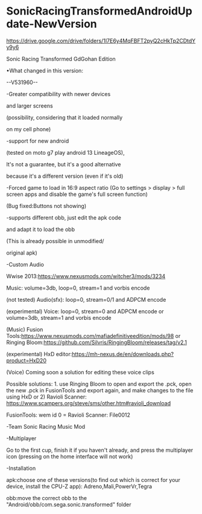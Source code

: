# SonicRacingTransformedAndroidUpdate-NewVersion
https://drive.google.com/drive/folders/1I7E6y4MqFBFT2pyQ2cHkTp2CDtdYy9y6

Sonic Racing Transformed GdGohan Edition

•What changed in this version:

--V531960--

-Greater compatibility with newer devices 

and larger screens

(possibility, considering that it loaded normally 

on my cell phone)

-support for new android

(tested on moto g7 play android 13 LineageOS),

It's not a guarantee, but it's a good alternative 

because it's a different version (even if it's old) 

-Forced game to load in 16:9 aspect ratio (Go to settings > display > full screen apps and disable the game's full screen function)

(Bug fixed:Buttons not showing)

-supports different obb, just edit the apk code 

and adapt it to load the obb 

(This is already possible in unmodified/

original apk)

-Custom Audio

Wwise 2013:https://www.nexusmods.com/witcher3/mods/3234

Music: volume=3db, loop=0, stream=1 and vorbis encode

(not tested) Audio(sfx): loop=0, stream=0/1 and ADPCM encode

(experimental) Voice: loop=0, stream=0 and ADPCM encode or volume=3db, stream=1 and vorbis encode

(Music) Fusion Tools:https://www.nexusmods.com/mafiadefinitiveedition/mods/98 or Ringing Bloom:https://github.com/Silvris/RingingBloom/releases/tag/v2.1

(experimental) HxD editor:https://mh-nexus.de/en/downloads.php?product=HxD20

(Voice) Coming soon a solution for editing these voice clips

Possible solutions: 1. use Ringing Bloom to open and export the .pck, open the new .pck in FusionTools and export again, and make changes to the file using HxD
or
2) 	Ravioli Scanner: https://www.scampers.org/steve/sms/other.htm#ravioli_download

FusionTools: wem id 0 = Ravioli Scanner: File0012

-Team Sonic Racing Music Mod

-Multiplayer

Go to the first cup, finish it if you haven't already, and press the multiplayer icon (pressing on the home interface will not work)

-Installation

apk:choose one of these versions(to find out which is correct for your device, install the CPU-Z app):
Adreno,Mali,PowerVr,Tegra

obb:move the correct obb to the "Android/obb/com.sega.sonic.transformed" folder
